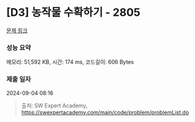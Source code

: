 # [D3] 농작물 수확하기 - 2805 

[문제 링크](https://swexpertacademy.com/main/code/problem/problemDetail.do?contestProbId=AV7GLXqKAWYDFAXB) 

### 성능 요약

메모리: 51,592 KB, 시간: 174 ms, 코드길이: 606 Bytes

### 제출 일자

2024-09-04 08:16



> 출처: SW Expert Academy, https://swexpertacademy.com/main/code/problem/problemList.do